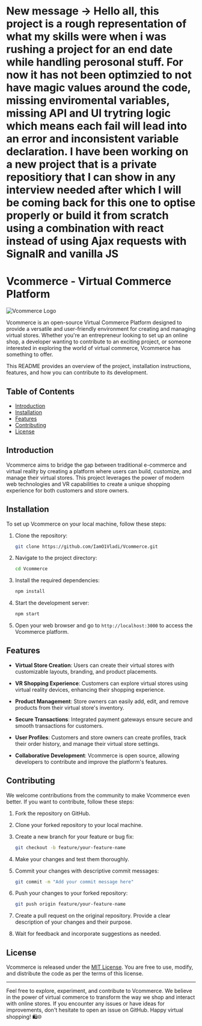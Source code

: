 # New message -> Hello all, this project is a rough representation of what my skills were when i was rushing a project for an end date while handling perosonal stuff. For now it has not been optimzied to not have magic values around the code, missing enviromental variables, missing API and UI trytring logic which means each fail will lead into an error and inconsistent variable declaration. I have been working on a new project that is a private repositiory that I can show in any interview needed after which I will be coming back for this one to optise properly or build it from scratch using a combination with react instead of using Ajax requests with SignalR and vanilla JS

# Vcommerce - Virtual Commerce Platform

![Vcommerce Logo](https://github.com/IamO1Vladi/Vcommerce/blob/main/assets/logo.png)

Vcommerce is an open-source Virtual Commerce Platform designed to provide a versatile and user-friendly environment for creating and managing virtual stores. Whether you're an entrepreneur looking to set up an online shop, a developer wanting to contribute to an exciting project, or someone interested in exploring the world of virtual commerce, Vcommerce has something to offer.

This README provides an overview of the project, installation instructions, features, and how you can contribute to its development.

## Table of Contents

- [Introduction](#introduction)
- [Installation](#installation)
- [Features](#features)
- [Contributing](#contributing)
- [License](#license)

## Introduction

Vcommerce aims to bridge the gap between traditional e-commerce and virtual reality by creating a platform where users can build, customize, and manage their virtual stores. This project leverages the power of modern web technologies and VR capabilities to create a unique shopping experience for both customers and store owners.

## Installation

To set up Vcommerce on your local machine, follow these steps:

1. Clone the repository:
   ```bash
   git clone https://github.com/IamO1Vladi/Vcommerce.git
   ```

2. Navigate to the project directory:
   ```bash
   cd Vcommerce
   ```

3. Install the required dependencies:
   ```bash
   npm install
   ```

4. Start the development server:
   ```bash
   npm start
   ```

5. Open your web browser and go to `http://localhost:3000` to access the Vcommerce platform.

## Features

- **Virtual Store Creation**: Users can create their virtual stores with customizable layouts, branding, and product placements.

- **VR Shopping Experience**: Customers can explore virtual stores using virtual reality devices, enhancing their shopping experience.

- **Product Management**: Store owners can easily add, edit, and remove products from their virtual store's inventory.

- **Secure Transactions**: Integrated payment gateways ensure secure and smooth transactions for customers.

- **User Profiles**: Customers and store owners can create profiles, track their order history, and manage their virtual store settings.

- **Collaborative Development**: Vcommerce is open source, allowing developers to contribute and improve the platform's features.

## Contributing

We welcome contributions from the community to make Vcommerce even better. If you want to contribute, follow these steps:

1. Fork the repository on GitHub.

2. Clone your forked repository to your local machine.

3. Create a new branch for your feature or bug fix:
   ```bash
   git checkout -b feature/your-feature-name
   ```

4. Make your changes and test them thoroughly.

5. Commit your changes with descriptive commit messages:
   ```bash
   git commit -m "Add your commit message here"
   ```

6. Push your changes to your forked repository:
   ```bash
   git push origin feature/your-feature-name
   ```

7. Create a pull request on the original repository. Provide a clear description of your changes and their purpose.

8. Wait for feedback and incorporate suggestions as needed.

## License

Vcommerce is released under the [MIT License](https://github.com/IamO1Vladi/Vcommerce/blob/main/LICENSE). You are free to use, modify, and distribute the code as per the terms of this license.

---

Feel free to explore, experiment, and contribute to Vcommerce. We believe in the power of virtual commerce to transform the way we shop and interact with online stores. If you encounter any issues or have ideas for improvements, don't hesitate to open an issue on GitHub. Happy virtual shopping! 🛍️🌐
